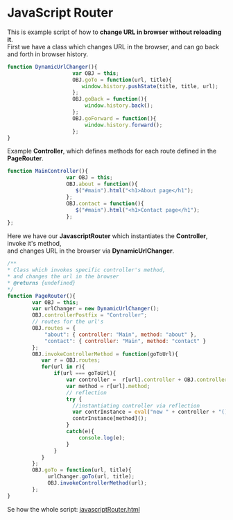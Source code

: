 # JavaScript Router
This is example script of how to **change URL in browser without reloading it**.<br />
First we have a class which changes URL in the browser, and can go back and forth in browser history. <br />
```javascript
function DynamicUrlChanger(){
                     var OBJ = this;
                     OBJ.goTo = function(url, title){
                        window.history.pushState(title, title, url); 
                     };
                     OBJ.goBack = function(){
                         window.history.back();
                     };
                     OBJ.goForward = function(){
                         window.history.forward();
                     };
}
```
Example **Controller**, which defines methods for each route defined in the **PageRouter**.<br />
```javascript
function MainController(){
                   var OBJ = this;
                   OBJ.about = function(){
                      $("#main").html("<h1>About page</h1");  
                   };
                   OBJ.contact = function(){
                      $("#main").html("<h1>Contact page</h1"); 
                   };
};
```

Here we have our **JavascriptRouter** which instantiates the **Controller**, invoke it's method,<br />
and changes URL in the browser via **DynamicUrlChanger**. <br />
```javascript
/**
* Class which invokes specific controller's method,
* and changes the url in the browser
* @returns {undefined}
*/
function PageRouter(){
        var OBJ = this;
        var urlChanger = new DynamicUrlChanger();
        OBJ.controllerPostfix = "Controller";
        // routes for the url's
        OBJ.routes = {
            "about": { controller: "Main", method: "about" },
            "contact": { controller: "Main", method: "contact" }
        };
        OBJ.invokeControllerMethod = function(goToUrl){
           var r = OBJ.routes;
           for(url in r){
               if(url === goToUrl){
                   var controller =  r[url].controller + OBJ.controllerPostfix ;
                   var method = r[url].method;
                   // reflection
                   try {
                     //instantiating controller via reflection
                     var contrInstance = eval("new " + controller + "()");
                     contrInstance[method]();
                   }
                   catch(e){
                       console.log(e);
                   }
               }
           }
        };
        OBJ.goTo = function(url, title){
             urlChanger.goTo(url, title);
             OBJ.invokeControllerMethod(url);
        }; 
}
```
Se how the whole script: [javascriptRouter.html](javascriptRouter.html)
